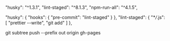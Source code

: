 "husky": "^1.3.1",
"lint-staged": "^8.1.3",
"npm-run-all": "^4.1.5",

"husky": {
"hooks": {
"pre-commit": "lint-staged"
}
},
"lint-staged": {
"\*_/_.js": [
"prettier --write",
"git add"
]
},

git subtree push --prefix out origin gh-pages
